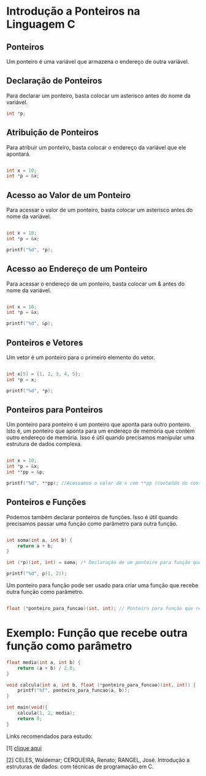 # Introdução a Ponteiros na Linguagem C 

## Ponteiros

Um ponteiro é uma variável que armazena o endereço de outra variável.

## Declaração de Ponteiros

Para declarar um ponteiro, basta colocar um asterisco antes do nome da variável.

```c
int *p;
```

## Atribuição de Ponteiros

Para atribuir um ponteiro, basta colocar o endereço da variável que ele apontará.

```c

int x = 10;
int *p = &x;
```

## Acesso ao Valor de um Ponteiro

Para acessar o valor de um ponteiro, basta colocar um asterisco antes do nome da variável.

```c

int x = 10;
int *p = &x;

printf("%d", *p);
```

## Acesso ao Endereço de um Ponteiro

Para acessar o endereço de um ponteiro, basta colocar um & antes do nome da variável.

```c

int x = 10;
int *p = &x;

printf("%d", &p);
```

## Ponteiros e Vetores

Um vetor é um ponteiro para o primeiro elemento do vetor.

```c

int x[5] = {1, 2, 3, 4, 5};
int *p = x;

printf("%d", *p);
```

## Ponteiros para Ponteiros

Um ponteiro para ponteiro é um ponteiro que aponta para outro ponteiro. Isto é, um ponteiro que aponta para um endereço de memória que contém outro endereço de memória. Isso é útil quando precisamos manipular uma estrutura de dados complexa.

```c

int x = 10;
int *p = &x;
int **pp = &p;

printf("%d", **pp); //Acessamos o valor de x com **pp (conteúdo do conteúdo de pp)
```

## Ponteiros e Funções

Podemos também declarar ponteiros de funções. Isso é útil quando precisamos passar uma função como parâmetro para outra função.

```c

int soma(int a, int b) {
    return a + b;
}

int (*p)(int, int) = soma; /* Declaração de um ponteiro para função que recebe dois inteiros e retorna um inteiro */

printf("%d", p(1, 2));
```

Um ponteiro para função pode ser usado para criar uma função que recebe outra função como parâmetro.

```c

float (*ponteiro_para_funcao)(int, int); // Ponteiro para função que recebe dois inteiros e retorna um float
```

# Exemplo: Função que recebe outra função como parâmetro


```c
float media(int a, int b) {
    return (a + b) / 2.0;
}

void calcula(int a, int b, float (*ponteiro_para_funcao)(int, int)) {
    printf("%f", ponteiro_para_funcao(a, b));
}

int main(void){
    calcula(1, 2, media);
    return 0;
}

```






Links recomendados para estudo:

[1] [clique aqui](https://www.treinaweb.com.br/blog/ponteiros-em-c-uma-abordagem-basica-e-inicial)

[2] CELES, Waldemar; CERQUEIRA, Renato; RANGEL, José. Introdução a estruturas de dados: com técnicas de programação em C.
